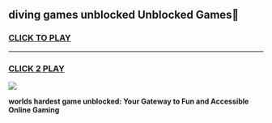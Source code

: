 
## diving games unblocked Unblocked Games👋
<h3>
<a href="https://premium.freeplayer.one?title=diving_games_unblocked&ref=16F">CLICK TO PLAY</a></h3>
<hr>

<h3>
<a href="https://premium.freeplayer.one?title=diving_games_unblocked&ref=16F">CLICK 2 PLAY</a>
  
</h3>

<a href="https://premium.freeplayer.one?title=diving_games_unblocked&ref=16F/"><img src="https://clearcache.store/games.png"></a>


**worlds hardest game unblocked: Your Gateway to Fun and Accessible Online Gaming**
